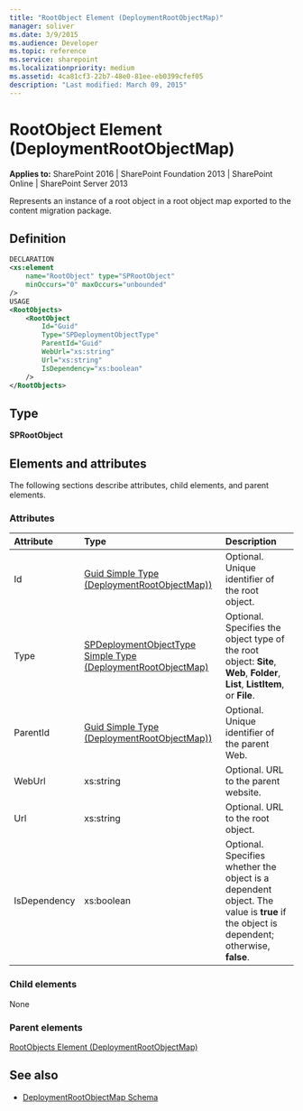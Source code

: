 ```yaml
---
title: "RootObject Element (DeploymentRootObjectMap)"
manager: soliver
ms.date: 3/9/2015
ms.audience: Developer
ms.topic: reference
ms.service: sharepoint
ms.localizationpriority: medium
ms.assetid: 4ca81cf3-22b7-48e0-81ee-eb0399cfef05
description: "Last modified: March 09, 2015"
---
```


# RootObject Element (DeploymentRootObjectMap)

**Applies to:** SharePoint 2016 | SharePoint Foundation 2013 | SharePoint Online | SharePoint Server 2013
  
Represents an instance of a root object in a root object map exported to the content migration package.

## Definition

```XML
DECLARATION
<xs:element
    name="RootObject" type="SPRootObject"
    minOccurs="0" maxOccurs="unbounded" 
/>
USAGE
<RootObjects>
    <RootObject
        Id="Guid"
        Type="SPDeploymentObjectType"
        ParentId="Guid"
        WebUrl="xs:string"
        Url="xs:string"
        IsDependency="xs:boolean"
    />
</RootObjects>

```

## Type

**SPRootObject**
  
## Elements and attributes

The following sections describe attributes, child elements, and parent elements.

### Attributes

|**Attribute**|**Type**|**Description**|
|:-----|:-----|:-----|
|Id  <br/> |[Guid Simple Type (DeploymentRootObjectMap))](guid-simple-type-deploymentrootobjectmap.md) <br/> |Optional. Unique identifier of the root object.  <br/> |
|Type  <br/> |[SPDeploymentObjectType Simple Type (DeploymentRootObjectMap)](spdeploymentobjecttype-simple-type-deploymentrootobjectmap.md) <br/> |Optional. Specifies the object type of the root object: **Site**, **Web**, **Folder**, **List**, **ListItem**, or **File**.  <br/> |
|ParentId  <br/> |[Guid Simple Type (DeploymentRootObjectMap))](guid-simple-type-deploymentrootobjectmap.md) <br/> |Optional. Unique identifier of the parent Web.  <br/> |
|WebUrl  <br/> |xs:string  <br/> |Optional. URL to the parent website.  <br/> |
|Url  <br/> |xs:string  <br/> |Optional. URL to the root object.  <br/> |
|IsDependency  <br/> |xs:boolean  <br/> |Optional. Specifies whether the object is a dependent object. The value is **true** if the object is dependent; otherwise, **false**.  <br/> |
   
### Child elements

None
   
### Parent elements

[RootObjects Element (DeploymentRootObjectMap)](rootobjects-element-deploymentrootobjectmap.md)
   
## See also

- [DeploymentRootObjectMap Schema](deploymentrootobjectmap-schema.md)

